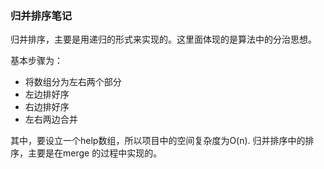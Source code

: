 ### 归并排序笔记

归并排序，主要是用递归的形式来实现的。这里面体现的是算法中的分治思想。

基本步骤为：

- 将数组分为左右两个部分
- 左边排好序
- 右边排好序
- 左右两边合并

其中，要设立一个help数组，所以项目中的空间复杂度为O(n).
归并排序中的排序，主要是在merge 的过程中实现的。


